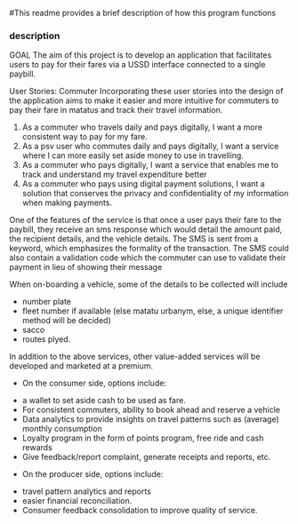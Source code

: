 #This readme provides a brief description of how this program functions

### description
GOAL
The aim of this project is to develop an application that facilitates users to pay for their fares via a USSD interface connected to a single paybill.

User Stories: Commuter
Incorporating these user stories into the design of the application aims to make it easier and more intuitive for commuters to pay their fare in matatus and track their travel information. 

1. As a commuter who travels daily and pays digitally, I want a more consistent way to pay for my fare.
2. As a psv user who commutes daily and pays digitally, I want a service where I can more easily set aside money to use in travelling.
3. As a commuter who pays digitally, I want a service that enables me to track and understand my travel expenditure better
4. As a commuter who pays using digital payment solutions, I want a solution that conserves the privacy and confidentiality of my information when making payments.

One of the features of the service is that once a user pays their fare to the paybill, they receive an sms response which would detail the amount paid, the recipient details, and the vehicle details. The SMS is sent from a keyword, which emphasizes the formality of the transaction. The SMS could also contain a validation code which the commuter can use to validate their payment in lieu of showing their message

When on-boarding a vehicle, some of the details to be collected will include
- number plate
- fleet number if available (else matatu urbanym, else, a unique identifier method will be decided)
- sacco
- routes plyed.

In addition to the above services, other value-added services will be developed and marketed at a premium.
* On the consumer side, options include:
- a wallet to set aside cash to be used as fare.
- For consistent commuters, ability to book ahead and reserve a vehicle
- Data analytics to provide insights on travel patterns such as (average) monthly consumption
- Loyalty program in the form of points program, free ride and cash rewards
- Give feedback/report complaint, generate receipts and reports, etc.

* On the producer side, options include:
- travel pattern analytics and reports
- easier financial reconciliation.
- Consumer feedback consolidation to improve quality of service.
